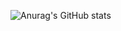 ![Anurag's GitHub stats](https://github-readme-stats.vercel.app/api?username=KentaKK&show_icons=true&theme=radical&title_color=#018954&text_color=#018954&icon_color=#018954&bg_color=0d1117)
